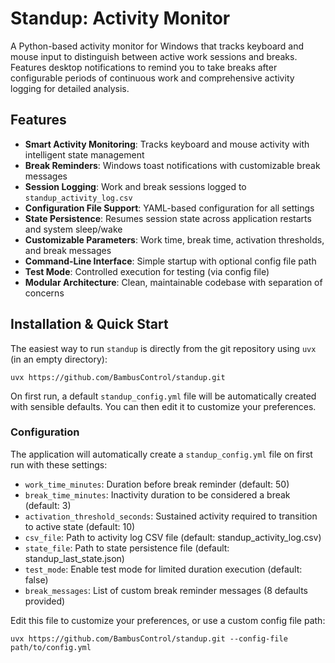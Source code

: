 # Standup: Activity Monitor

A Python-based activity monitor for Windows that tracks keyboard and mouse input to distinguish between active work sessions and breaks.
Features desktop notifications to remind you to take breaks after configurable periods of continuous work and comprehensive activity logging for detailed analysis.

## Features

*   **Smart Activity Monitoring**: Tracks keyboard and mouse activity with intelligent state management
*   **Break Reminders**: Windows toast notifications with customizable break messages
*   **Session Logging**: Work and break sessions logged to `standup_activity_log.csv`
*   **Configuration File Support**: YAML-based configuration for all settings
*   **State Persistence**: Resumes session state across application restarts and system sleep/wake
*   **Customizable Parameters**: Work time, break time, activation thresholds, and break messages
*   **Command-Line Interface**: Simple startup with optional config file path
*   **Test Mode**: Controlled execution for testing (via config file)
*   **Modular Architecture**: Clean, maintainable codebase with separation of concerns

## Installation & Quick Start

The easiest way to run `standup` is directly from the git repository using `uvx` (in an empty directory):

```console
uvx https://github.com/BambusControl/standup.git
```

On first run, a default `standup_config.yml` file will be automatically created with sensible defaults. You can then edit it to customize your preferences.

### Configuration

The application will automatically create a `standup_config.yml` file on first run with these settings:

*   `work_time_minutes`: Duration before break reminder (default: 50)
*   `break_time_minutes`: Inactivity duration to be considered a break (default: 3)
*   `activation_threshold_seconds`: Sustained activity required to transition to active state (default: 10)
*   `csv_file`: Path to activity log CSV file (default: standup_activity_log.csv)
*   `state_file`: Path to state persistence file (default: standup_last_state.json)
*   `test_mode`: Enable test mode for limited duration execution (default: false)
*   `break_messages`: List of custom break reminder messages (8 defaults provided)

Edit this file to customize your preferences, or use a custom config file path:

```console
uvx https://github.com/BambusControl/standup.git --config-file path/to/config.yml
```
